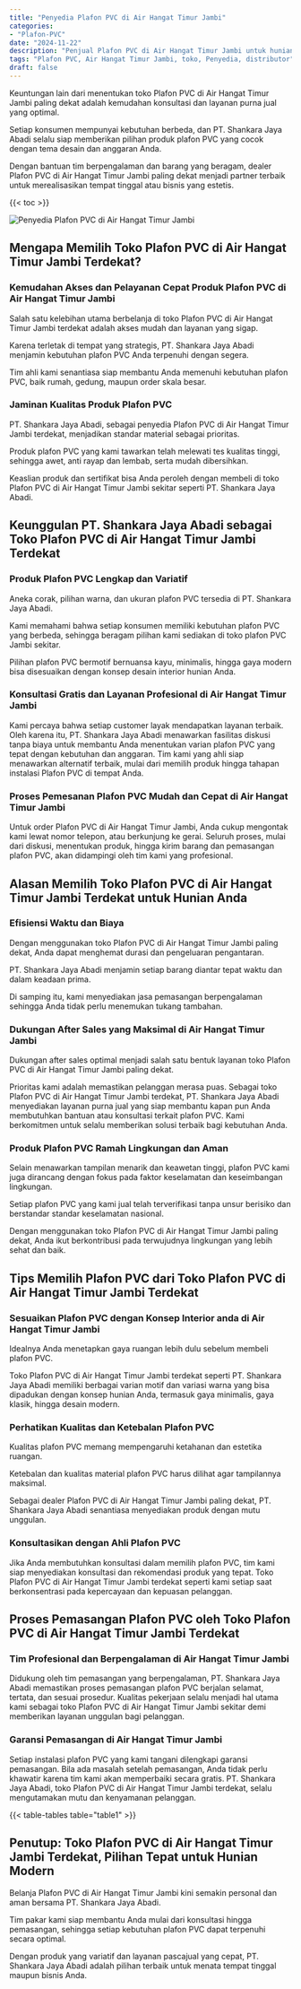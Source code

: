 ```yaml
---
title: "Penyedia Plafon PVC di Air Hangat Timur Jambi"
categories: 
- "Plafon-PVC"
date: "2024-11-22"
description: "Penjual Plafon PVC di Air Hangat Timur Jambi untuk hunian, office, dan toko. Plafon unggulan, variasi motif, warna modern, beserta jasa instalasi ditangani oleh tim ahli serta jaminan resmi!|Servis penjualan Plafon PVC di Air Hangat Timur Jambi untuk kebutuhan tempat tinggal, kantor, atau ritel, dengan plafon unggulan dan pemasangan oleh tim berpengalaman dan kepastian resmi.|Alternatif Plafon PVC di Air Hangat Timur Jambi yang andal untuk tempat tinggal, kantor, serta toko, bersama plafon terbaik dan pemasangan ditangani oleh teknisi ahli dan garansi resmi.|Penyediaan Plafon PVC di Air Hangat Timur Jambi untuk hunian, office, serta ritel, dengan plafon unggulan dan pemasangan ditangani oleh teknisi profesional, disertai beserta garansi resmi.}"
tags: "Plafon PVC, Air Hangat Timur Jambi, toko, Penyedia, distributor"
draft: false
---
```


Keuntungan lain dari menentukan toko Plafon PVC di Air Hangat Timur Jambi paling dekat adalah kemudahan konsultasi dan layanan purna jual yang optimal.

Setiap konsumen mempunyai kebutuhan berbeda, dan PT. Shankara Jaya Abadi selalu siap memberikan pilihan produk plafon PVC yang cocok dengan tema desain dan anggaran Anda.

Dengan bantuan tim berpengalaman dan barang yang beragam, dealer Plafon PVC di Air Hangat Timur Jambi paling dekat menjadi partner terbaik untuk merealisasikan tempat tinggal atau bisnis yang estetis.

{{< toc >}}

![Penyedia Plafon PVC di Air Hangat Timur Jambi](/images/Plafon-PVC/Penyedia-Plafon-PVC-di-Air-Hangat-Timur-Jambi.png)


## Mengapa Memilih Toko Plafon PVC di Air Hangat Timur Jambi Terdekat?

### Kemudahan Akses dan Pelayanan Cepat Produk Plafon PVC di Air Hangat Timur Jambi

Salah satu kelebihan utama berbelanja di toko Plafon PVC di Air Hangat Timur Jambi terdekat adalah akses mudah dan layanan yang sigap.

Karena terletak di tempat yang strategis, PT. Shankara Jaya Abadi menjamin kebutuhan plafon PVC Anda terpenuhi dengan segera.

Tim ahli kami senantiasa siap membantu Anda memenuhi kebutuhan plafon PVC, baik rumah, gedung, maupun order skala besar.

### Jaminan Kualitas Produk Plafon PVC

PT. Shankara Jaya Abadi, sebagai penyedia Plafon PVC di Air Hangat Timur Jambi terdekat, menjadikan standar material sebagai prioritas.

Produk plafon PVC yang kami tawarkan telah melewati tes kualitas tinggi, sehingga awet, anti rayap dan lembab, serta mudah dibersihkan.

Keaslian produk dan sertifikat bisa Anda peroleh dengan membeli di toko Plafon PVC di Air Hangat Timur Jambi sekitar seperti PT. Shankara Jaya Abadi.

## Keunggulan PT. Shankara Jaya Abadi sebagai Toko Plafon PVC di Air Hangat Timur Jambi Terdekat

### Produk Plafon PVC Lengkap dan Variatif

Aneka corak, pilihan warna, dan ukuran plafon PVC tersedia di PT. Shankara Jaya Abadi.

Kami memahami bahwa setiap konsumen memiliki kebutuhan plafon PVC yang berbeda, sehingga beragam pilihan kami sediakan di toko plafon PVC Jambi sekitar.

Pilihan plafon PVC bermotif bernuansa kayu, minimalis, hingga gaya modern bisa disesuaikan dengan konsep desain interior hunian Anda.

### Konsultasi Gratis dan Layanan Profesional di Air Hangat Timur Jambi

Kami percaya bahwa setiap customer layak mendapatkan layanan terbaik. Oleh karena itu, PT. Shankara Jaya Abadi menawarkan fasilitas diskusi tanpa biaya untuk membantu Anda menentukan varian plafon PVC yang tepat dengan kebutuhan dan anggaran. Tim kami yang ahli siap menawarkan alternatif terbaik, mulai dari memilih produk hingga tahapan instalasi Plafon PVC di tempat Anda.

### Proses Pemesanan Plafon PVC Mudah dan Cepat di Air Hangat Timur Jambi

Untuk order Plafon PVC di Air Hangat Timur Jambi, Anda cukup mengontak kami lewat nomor telepon, atau berkunjung ke gerai. Seluruh proses, mulai dari diskusi, menentukan produk, hingga kirim barang dan pemasangan plafon PVC, akan didampingi oleh tim kami yang profesional.

## Alasan Memilih Toko Plafon PVC di Air Hangat Timur Jambi Terdekat untuk Hunian Anda

### Efisiensi Waktu dan Biaya

Dengan menggunakan toko Plafon PVC di Air Hangat Timur Jambi paling dekat, Anda dapat menghemat durasi dan pengeluaran pengantaran.

PT. Shankara Jaya Abadi menjamin setiap barang diantar tepat waktu dan dalam keadaan prima.

Di samping itu, kami menyediakan jasa pemasangan berpengalaman sehingga Anda tidak perlu menemukan tukang tambahan.

### Dukungan After Sales yang Maksimal di Air Hangat Timur Jambi

Dukungan after sales optimal menjadi salah satu bentuk layanan toko Plafon PVC di Air Hangat Timur Jambi paling dekat.

Prioritas kami adalah memastikan pelanggan merasa puas. Sebagai toko Plafon PVC di Air Hangat Timur Jambi terdekat, PT. Shankara Jaya Abadi menyediakan layanan purna jual yang siap membantu kapan pun Anda membutuhkan bantuan atau konsultasi terkait plafon PVC. Kami berkomitmen untuk selalu memberikan solusi terbaik bagi kebutuhan Anda.

### Produk Plafon PVC Ramah Lingkungan dan Aman

Selain menawarkan tampilan menarik dan keawetan tinggi, plafon PVC kami juga dirancang dengan fokus pada faktor keselamatan dan keseimbangan lingkungan.

Setiap plafon PVC yang kami jual telah terverifikasi tanpa unsur berisiko dan berstandar standar keselamatan nasional.

Dengan menggunakan toko Plafon PVC di Air Hangat Timur Jambi paling dekat, Anda ikut berkontribusi pada terwujudnya lingkungan yang lebih sehat dan baik.

## Tips Memilih Plafon PVC dari Toko Plafon PVC di Air Hangat Timur Jambi Terdekat

### Sesuaikan Plafon PVC dengan Konsep Interior anda di Air Hangat Timur Jambi

Idealnya Anda menetapkan gaya ruangan lebih dulu sebelum membeli plafon PVC.

Toko Plafon PVC di Air Hangat Timur Jambi terdekat seperti PT. Shankara Jaya Abadi memiliki berbagai varian motif dan variasi warna yang bisa dipadukan dengan konsep hunian Anda, termasuk gaya minimalis, gaya klasik, hingga desain modern.

### Perhatikan Kualitas dan Ketebalan Plafon PVC

Kualitas plafon PVC memang mempengaruhi ketahanan dan estetika ruangan.

Ketebalan dan kualitas material plafon PVC harus dilihat agar tampilannya maksimal.

Sebagai dealer Plafon PVC di Air Hangat Timur Jambi paling dekat, PT. Shankara Jaya Abadi senantiasa menyediakan produk dengan mutu unggulan.

### Konsultasikan dengan Ahli Plafon PVC

Jika Anda membutuhkan konsultasi dalam memilih plafon PVC, tim kami siap menyediakan konsultasi dan rekomendasi produk yang tepat. Toko Plafon PVC di Air Hangat Timur Jambi terdekat seperti kami setiap saat berkonsentrasi pada kepercayaan dan kepuasan pelanggan.

## Proses Pemasangan Plafon PVC oleh Toko Plafon PVC di Air Hangat Timur Jambi Terdekat

### Tim Profesional dan Berpengalaman di Air Hangat Timur Jambi

Didukung oleh tim pemasangan yang berpengalaman, PT. Shankara Jaya Abadi memastikan proses pemasangan plafon PVC berjalan selamat, tertata, dan sesuai prosedur. Kualitas pekerjaan selalu menjadi hal utama kami sebagai toko Plafon PVC di Air Hangat Timur Jambi sekitar demi memberikan layanan unggulan bagi pelanggan.

### Garansi Pemasangan di Air Hangat Timur Jambi

Setiap instalasi plafon PVC yang kami tangani dilengkapi garansi pemasangan. Bila ada masalah setelah pemasangan, Anda tidak perlu khawatir karena tim kami akan memperbaiki secara gratis. PT. Shankara Jaya Abadi, toko Plafon PVC di Air Hangat Timur Jambi terdekat, selalu mengutamakan mutu dan kenyamanan pelanggan.

{{< table-tables table="table1" >}}

## Penutup: Toko Plafon PVC di Air Hangat Timur Jambi Terdekat, Pilihan Tepat untuk Hunian Modern

Belanja Plafon PVC di Air Hangat Timur Jambi kini semakin personal dan aman bersama PT. Shankara Jaya Abadi.

Tim pakar kami siap membantu Anda mulai dari konsultasi hingga pemasangan, sehingga setiap kebutuhan plafon PVC dapat terpenuhi secara optimal.

Dengan produk yang variatif dan layanan pascajual yang cepat, PT. Shankara Jaya Abadi adalah pilihan terbaik untuk menata tempat tinggal maupun bisnis Anda.